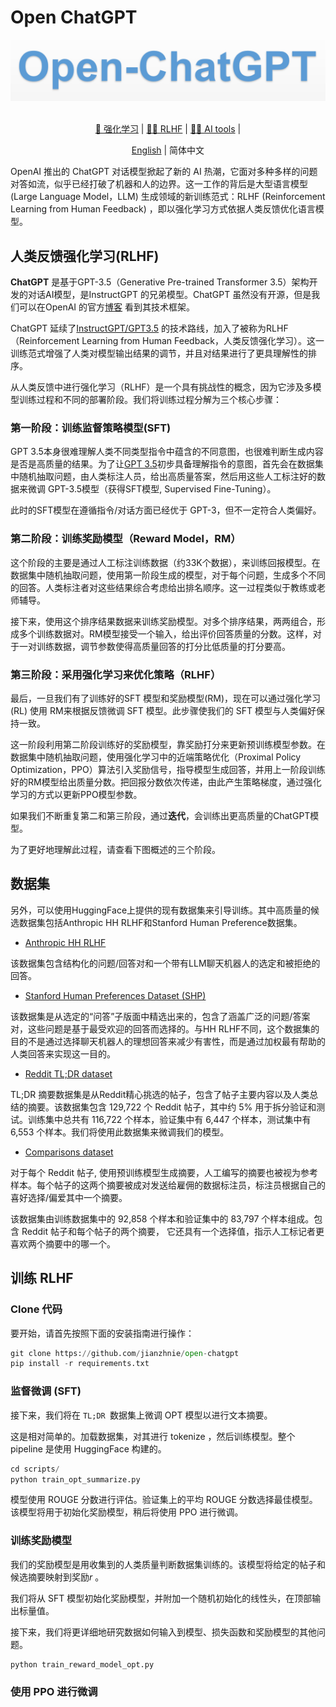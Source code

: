 # Open ChatGPT

<div align="center">
  <img src="assets/logo.png" width="600"/>
<div>&nbsp;</div>

[🤖 强化学习](https://jianzhnie.github.io/machine-learning-wiki/#/deep-rl/) |
[🙆‍♀️ RLHF](https://jianzhnie.github.io/machine-learning-wiki/#/deep-rl/papers/RLHF) |
[🙆‍♀️ AI tools](https://jianzhnie.github.io/machine-learning-wiki/#/ai-general/ai-tools) |

</div>

<div align="center">

[English](README.md) | 简体中文
</div>


OpenAI 推出的 ChatGPT 对话模型掀起了新的 AI 热潮，它面对多种多样的问题对答如流，似乎已经打破了机器和人的边界。这一工作的背后是大型语言模型 (Large Language Model，LLM) 生成领域的新训练范式：RLHF (Reinforcement Learning from Human Feedback) ，即以强化学习方式依据人类反馈优化语言模型。

## 人类反馈强化学习(RLHF)

**ChatGPT** 是基于GPT-3.5（Generative Pre-trained Transformer 3.5）架构开发的对话AI模型，是InstructGPT 的兄弟模型。ChatGPT 虽然没有开源，但是我们可以在OpenAI  的官方[博客](https://openai.com/blog/chatgpt) 看到其技术框架。

ChatGPT  延续了[InstructGPT/GPT3.5](https://arxiv.org/abs/2203.02155) 的技术路线，加入了被称为RLHF（Reinforcement Learning from Human Feedback，人类反馈强化学习）。这一训练范式增强了人类对模型输出结果的调节，并且对结果进行了更具理解性的排序。

从人类反馈中进行强化学习（RLHF）是一个具有挑战性的概念，因为它涉及多模型训练过程和不同的部署阶段。我们将训练过程分解为三个核心步骤：

### 第一阶段：训练监督策略模型(SFT)

GPT 3.5本身很难理解人类不同类型指令中蕴含的不同意图，也很难判断生成内容是否是高质量的结果。为了让[GPT 3.5](https://arxiv.org/abs/2203.02155)初步具备理解指令的意图，首先会在数据集中随机抽取问题，由人类标注人员，给出高质量答案，然后用这些人工标注好的数据来微调 GPT-3.5模型（获得SFT模型, Supervised Fine-Tuning）。

此时的SFT模型在遵循指令/对话方面已经优于 GPT-3，但不一定符合人类偏好。

### 第二阶段：训练奖励模型（Reward Model，RM）

这个阶段的主要是通过人工标注训练数据（约33K个数据），来训练回报模型。在数据集中随机抽取问题，使用第一阶段生成的模型，对于每个问题，生成多个不同的回答。人类标注者对这些结果综合考虑给出排名顺序。这一过程类似于教练或老师辅导。

接下来，使用这个排序结果数据来训练奖励模型。对多个排序结果，两两组合，形成多个训练数据对。RM模型接受一个输入，给出评价回答质量的分数。这样，对于一对训练数据，调节参数使得高质量回答的打分比低质量的打分要高。

### 第三阶段：采用强化学习来优化策略（RLHF）

最后，一旦我们有了训练好的SFT 模型和奖励模型(RM)，现在可以通过强化学习(RL) 使用 RM来根据反馈微调 SFT 模型。此步骤使我们的 SFT 模型与人类偏好保持一致。

这一阶段利用第二阶段训练好的奖励模型，靠奖励打分来更新预训练模型参数。在数据集中随机抽取问题，使用强化学习中的近端策略优化（Proximal Policy Optimization，PPO）算法引入奖励信号，指导模型生成回答，并用上一阶段训练好的RM模型给出质量分数。把回报分数依次传递，由此产生策略梯度，通过强化学习的方式以更新PPO模型参数。

如果我们不断重复第二和第三阶段，通过**迭代**，会训练出更高质量的ChatGPT模型。

为了更好地理解此过程，请查看下图概述的三个阶段。

## 数据集

另外，可以使用HuggingFace上提供的现有数据集来引导训练。其中高质量的候选数据集包括Anthropic HH RLHF和Stanford Human Preference数据集。

- [Anthropic HH RLHF](https://huggingface.co/datasets/Anthropic/hh-rlhf) 

该数据集包含结构化的问题/回答对和一个带有LLM聊天机器人的选定和被拒绝的回答。

- [Stanford Human Preferences Dataset (SHP)](https://huggingface.co/datasets/stanfordnlp/SHP) 

该数据集是从选定的“问答”子版面中精选出来的，包含了涵盖广泛的问题/答案对，这些问题是基于最受欢迎的回答而选择的。与HH RLHF不同，这个数据集的目的不是通过选择聊天机器人的理想回答来减少有害性，而是通过加权最有帮助的人类回答来实现这一目的。

- [Reddit TL;DR dataset](https://huggingface.co/datasets/CarperAI/openai_summarize_tldr)

TL;DR 摘要数据集是从Reddit精心挑选的帖子，包含了帖子主要内容以及人类总结的摘要。该数据集包含 129,722 个 Reddit 帖子，其中约 5% 用于拆分验证和测试。训练集中总共有 116,722 个样本，验证集中有 6,447 个样本，测试集中有 6,553 个样本。我们将使用此数据集来微调我们的模型。

- [Comparisons dataset](https://huggingface.co/datasets/CarperAI/openai_summarize_comparisons)

对于每个 Reddit 帖子, 使用预训练模型生成摘要，人工编写的摘要也被视为参考样本。每个帖子的这两个摘要被成对发送给雇佣的数据标注员，标注员根据自己的喜好选择/偏爱其中一个摘要。

该数据集由训练数据集中的 92,858 个样本和验证集中的 83,797 个样本组成。包含 Reddit 帖子和每个帖子的两个摘要， 它还具有一个选择值，指示人工标记者更喜欢两个摘要中的哪一个。



## 训练 RLHF

### Clone 代码

要开始，请首先按照下面的安装指南进行操作：

```python
git clone https://github.com/jianzhnie/open-chatgpt
pip install -r requirements.txt
```

### 监督微调 (SFT)

接下来，我们将在 `TL;DR `数据集上微调 OPT 模型以进行文本摘要。

这是相对简单的。加载数据集，对其进行 tokenize ，然后训练模型。整个 pipeline 是使用 HuggingFace 构建的。

```python
cd scripts/
python train_opt_summarize.py
```

模型使用 ROUGE 分数进行评估。验证集上的平均 ROUGE 分数选择最佳模型。该模型将用于初始化奖励模型，稍后将使用 PPO 进行微调。

### 训练奖励模型

我们的奖励模型是用收集到的人类质量判断数据集训练的。该模型将给定的帖子和候选摘要映射到奖励*r* 。

我们将从 SFT 模型初始化奖励模型，并附加一个随机初始化的线性头，在顶部输出标量值。

接下来，我们将更详细地研究数据如何输入到模型、损失函数和奖励模型的其他问题。

```python
python train_reward_model_opt.py
```

### 使用 PPO 进行微调

```python

```